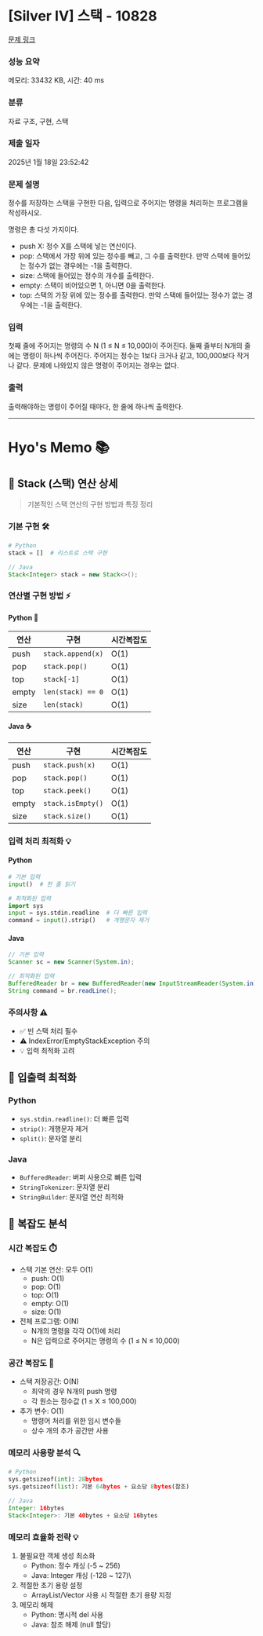 # [Silver IV] 스택 - 10828 

[문제 링크](https://www.acmicpc.net/problem/10828) 

### 성능 요약

메모리: 33432 KB, 시간: 40 ms

### 분류

자료 구조, 구현, 스택

### 제출 일자

2025년 1월 18일 23:52:42

### 문제 설명

<p>정수를 저장하는 스택을 구현한 다음, 입력으로 주어지는 명령을 처리하는 프로그램을 작성하시오.</p>

<p>명령은 총 다섯 가지이다.</p>

<ul>
	<li>push X: 정수 X를 스택에 넣는 연산이다.</li>
	<li>pop: 스택에서 가장 위에 있는 정수를 빼고, 그 수를 출력한다. 만약 스택에 들어있는 정수가 없는 경우에는 -1을 출력한다.</li>
	<li>size: 스택에 들어있는 정수의 개수를 출력한다.</li>
	<li>empty: 스택이 비어있으면 1, 아니면 0을 출력한다.</li>
	<li>top: 스택의 가장 위에 있는 정수를 출력한다. 만약 스택에 들어있는 정수가 없는 경우에는 -1을 출력한다.</li>
</ul>

### 입력 

 <p>첫째 줄에 주어지는 명령의 수 N (1 ≤ N ≤ 10,000)이 주어진다. 둘째 줄부터 N개의 줄에는 명령이 하나씩 주어진다. 주어지는 정수는 1보다 크거나 같고, 100,000보다 작거나 같다. 문제에 나와있지 않은 명령이 주어지는 경우는 없다.</p>

### 출력 

 <p>출력해야하는 명령이 주어질 때마다, 한 줄에 하나씩 출력한다.</p>
 
-------------------------------------------------------------------------------------------------------
# Hyo's Memo 📚

## 📍 Stack (스택) 연산 상세
> 기본적인 스택 연산의 구현 방법과 특징 정리

### 기본 구현 🛠
```python
# Python
stack = []  # 리스트로 스택 구현
```

```java
// Java
Stack<Integer> stack = new Stack<>();
```

### 연산별 구현 방법 ⚡
#### Python 🐍
| 연산 | 구현 | 시간복잡도 |
|------|------|------------|
| push | `stack.append(x)` | O(1) |
| pop | `stack.pop()` | O(1) |
| top | `stack[-1]` | O(1) |
| empty | `len(stack) == 0` | O(1) |
| size | `len(stack)` | O(1) |

#### Java ☕
| 연산 | 구현 | 시간복잡도 |
|------|------|------------|
| push | `stack.push(x)` | O(1) |
| pop | `stack.pop()` | O(1) |
| top | `stack.peek()` | O(1) |
| empty | `stack.isEmpty()` | O(1) |
| size | `stack.size()` | O(1) |

### 입력 처리 최적화 💡
#### Python
```python
# 기본 입력
input()  # 한 줄 읽기

# 최적화된 입력
import sys
input = sys.stdin.readline  # 더 빠른 입력
command = input().strip()   # 개행문자 제거
```

#### Java
```java
// 기본 입력
Scanner sc = new Scanner(System.in);

// 최적화된 입력
BufferedReader br = new BufferedReader(new InputStreamReader(System.in));
String command = br.readLine();
```

### 주의사항 ⚠️
- ✅ 빈 스택 처리 필수
- ⚠️ IndexError/EmptyStackException 주의
- 💡 입력 최적화 고려

## 📍 입출력 최적화
### Python
- `sys.stdin.readline()`: 더 빠른 입력
- `strip()`: 개행문자 제거
- `split()`: 문자열 분리

### Java
- `BufferedReader`: 버퍼 사용으로 빠른 입력
- `StringTokenizer`: 문자열 분리
- `StringBuilder`: 문자열 연산 최적화

## 📍 복잡도 분석

### 시간 복잡도 ⏱️
- 스택 기본 연산: 모두 O(1)
  - push: O(1)
  - pop: O(1) 
  - top: O(1)
  - empty: O(1)
  - size: O(1)
- 전체 프로그램: O(N)
  - N개의 명령을 각각 O(1)에 처리
  - N은 입력으로 주어지는 명령의 수 (1 ≤ N ≤ 10,000)

### 공간 복잡도 💾
- 스택 저장공간: O(N)
  - 최악의 경우 N개의 push 명령
  - 각 원소는 정수값 (1 ≤ X ≤ 100,000)
- 추가 변수: O(1)
  - 명령어 처리를 위한 임시 변수들
  - 상수 개의 추가 공간만 사용

### 메모리 사용량 분석 🔍
```python
# Python
sys.getsizeof(int): 28bytes
sys.getsizeof(list): 기본 64bytes + 요소당 8bytes(참조)
```

```java
// Java
Integer: 16bytes
Stack<Integer>: 기본 40bytes + 요소당 16bytes
```

### 메모리 효율화 전략 💡
1. 불필요한 객체 생성 최소화
   - Python: 정수 캐싱 (-5 ~ 256)
   - Java: Integer 캐싱 (-128 ~ 127)\
2. 적절한 초기 용량 설정
   - ArrayList/Vector 사용 시 적절한 초기 용량 지정
3. 메모리 해제
   - Python: 명시적 del 사용
   - Java: 참조 해제 (null 할당)
